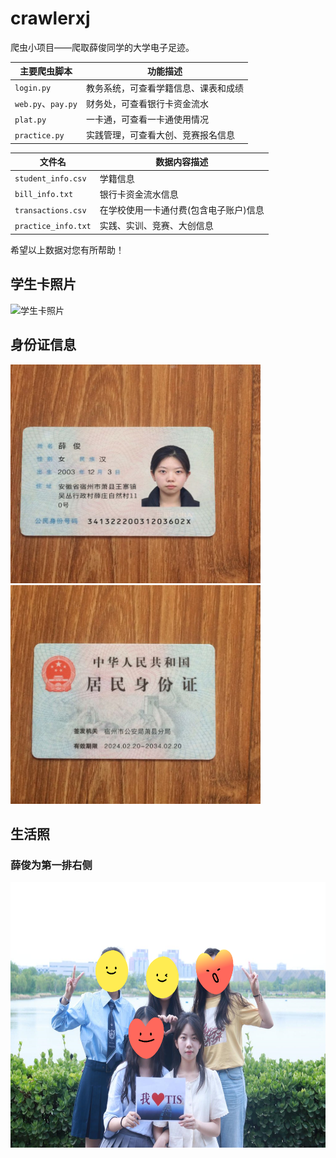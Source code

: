 # crawlerxj
爬虫小项目——爬取薛俊同学的大学电子足迹。

| 主要爬虫脚本 | 功能描述 |
|--------------|----------|
| `login.py`   | 教务系统，可查看学籍信息、课表和成绩 |
| `web.py`、`pay.py` | 财务处，可查看银行卡资金流水 |
| `plat.py`    | 一卡通，可查看一卡通使用情况 |
| `practice.py`| 实践管理，可查看大创、竞赛报名信息 |

| 文件名            | 数据内容描述 |
|-------------------|-------------|
| `student_info.csv`| 学籍信息 |
| `bill_info.txt`   | 银行卡资金流水信息 |
| `transactions.csv`| 在学校使用一卡通付费(包含电子账户)信息 |
| `practice_info.txt`| 实践、实训、竞赛、大创信息 |

希望以上数据对您有所帮助！

## 学生卡照片
![学生卡照片](http://wxykt.tiangong.edu.cn/minio/photo/upload/20220903/f2fd16b1fe5054e8a52d54ac4d41e335.jpg)
## 身份证信息
<img src="./photo/6118289606345605356.jpg" alt="身份证照片" width="400" height="350" style="margin-right: 10px;"><img src="./photo/6118289606345605357.jpg" alt="另一张图片" width="400" height="350">
## 生活照
### 薛俊为第一排右侧
<img src="./photo/0D1819E9F471FB40E00641CDD03AEE54.png" alt="生活照图片" width="640" height="425">

